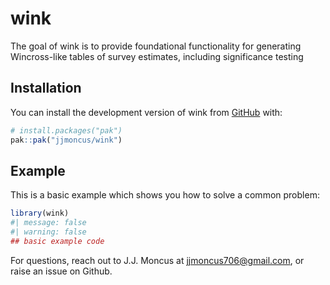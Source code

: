 
<!-- README.md is generated from README.Rmd. Please edit that file -->

# wink

<!-- badges: start -->
<!-- badges: end -->

The goal of wink is to provide foundational functionality for generating
Wincross-like tables of survey estimates, including significance testing

## Installation

You can install the development version of wink from
[GitHub](https://github.com/) with:

``` r
# install.packages("pak")
pak::pak("jjmoncus/wink")
```

## Example

This is a basic example which shows you how to solve a common problem:

``` r
library(wink)
#| message: false 
#| warning: false 
## basic example code
```

For questions, reach out to J.J. Moncus at <jjmoncus706@gmail.com>, or
raise an issue on Github.
